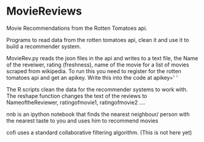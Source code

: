 MovieReviews
============

Movie Recommendations from the Rotten Tomatoes api.

Programs to read data from the rotten tomatoes api, clean it and use it to build a recommender system.

MovieRev.py reads the json files in the api and writes to a text file, the Name of the reveiwer, rating (freshness), name of the movie for 
a list of movies scraped from wikipedia. To run this you need to register for the rotten tomatoes api and get an apikey. Write this into the code at apikey=' '

The R scripts clean the data for the recommender systems to work with. The reshape function changes the text of the reviews to NameoftheReviewer, ratingofmovie1, ratingofmovie2 ....

nnb is an ipython notebook that finds the nearest neighbour/ person with the nearest taste to you and uses him to recommend movies

cofi uses a standard collaborative filtering algorithm. (This is not here yet)




